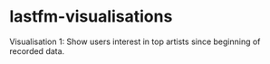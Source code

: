 # lastfm-visualisations

Visualisation 1:
    Show users interest in top artists since beginning of recorded data.

